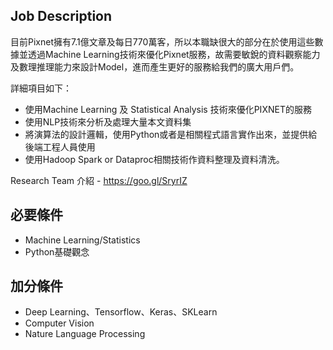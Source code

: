 
## Job Description

目前Pixnet擁有7.1億文章及每日770萬客，所以本職缺很大的部分在於使用這些數據並透過Machine Learning技術來優化Pixnet服務，故需要敏銳的資料觀察能力及數理推理能力來設計Model，進而產生更好的服務給我們的廣大用戶們。 

詳細項目如下： 
* 使用Machine Learning 及 Statistical Analysis 技術來優化PIXNET的服務 
* 使用NLP技術來分析及處理大量本文資料集 
* 將演算法的設計邏輯，使用Python或者是相關程式語言實作出來，並提供給後端工程人員使用 
* 使用Hadoop Spark or Dataproc相關技術作資料整理及資料清洗。 

Research Team 介紹 - https://goo.gl/SryrIZ

## 必要條件 
* Machine Learning/Statistics
* Python基礎觀念

## 加分條件
* Deep Learning、Tensorflow、Keras、SKLearn 
* Computer Vision
* Nature Language Processing

